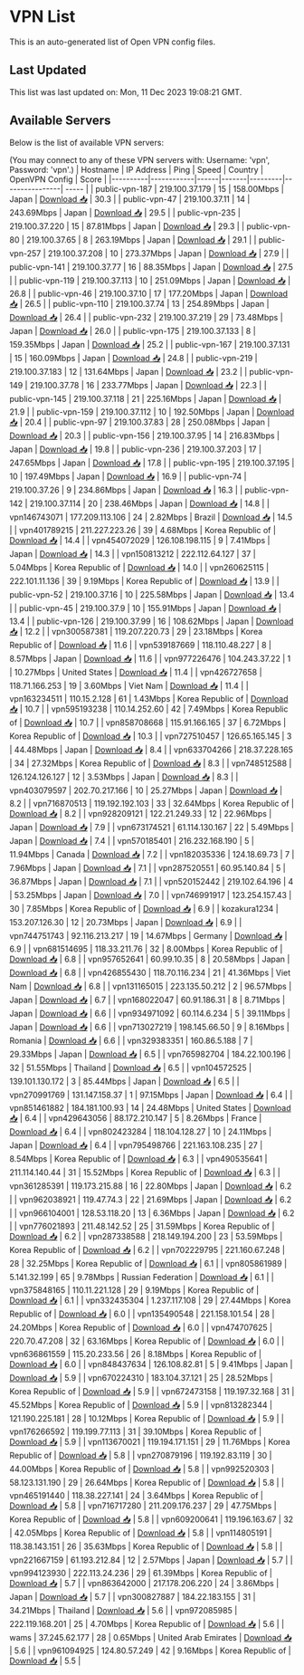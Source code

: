 # VPN List

This is an auto-generated list of Open VPN config files.

## Last Updated

This list was last updated on: Mon, 11 Dec 2023 19:08:21 GMT.

## Available Servers

Below is the list of available VPN servers:

(You may connect to any of these VPN servers with: Username: 'vpn', Password: 'vpn'.)
| Hostname | IP Address | Ping | Speed | Country | OpenVPN Config | Score |
|----------|------------|------|-------|---------|----------------| ----- |
| public-vpn-187 | 219.100.37.179 | 15 | 158.00Mbps | Japan | [Download 📥](./configs/server_0_JP.ovpn) | 30.3 |
| public-vpn-47 | 219.100.37.11 | 14 | 243.69Mbps | Japan | [Download 📥](./configs/server_1_JP.ovpn) | 29.5 |
| public-vpn-235 | 219.100.37.220 | 15 | 87.81Mbps | Japan | [Download 📥](./configs/server_2_JP.ovpn) | 29.3 |
| public-vpn-80 | 219.100.37.65 | 8 | 263.19Mbps | Japan | [Download 📥](./configs/server_3_JP.ovpn) | 29.1 |
| public-vpn-257 | 219.100.37.208 | 10 | 273.37Mbps | Japan | [Download 📥](./configs/server_4_JP.ovpn) | 27.9 |
| public-vpn-141 | 219.100.37.77 | 16 | 88.35Mbps | Japan | [Download 📥](./configs/server_5_JP.ovpn) | 27.5 |
| public-vpn-119 | 219.100.37.113 | 10 | 251.09Mbps | Japan | [Download 📥](./configs/server_6_JP.ovpn) | 26.8 |
| public-vpn-46 | 219.100.37.10 | 17 | 177.20Mbps | Japan | [Download 📥](./configs/server_7_JP.ovpn) | 26.5 |
| public-vpn-110 | 219.100.37.74 | 13 | 254.89Mbps | Japan | [Download 📥](./configs/server_8_JP.ovpn) | 26.4 |
| public-vpn-232 | 219.100.37.219 | 29 | 73.48Mbps | Japan | [Download 📥](./configs/server_9_JP.ovpn) | 26.0 |
| public-vpn-175 | 219.100.37.133 | 8 | 159.35Mbps | Japan | [Download 📥](./configs/server_10_JP.ovpn) | 25.2 |
| public-vpn-167 | 219.100.37.131 | 15 | 160.09Mbps | Japan | [Download 📥](./configs/server_11_JP.ovpn) | 24.8 |
| public-vpn-219 | 219.100.37.183 | 12 | 131.64Mbps | Japan | [Download 📥](./configs/server_12_JP.ovpn) | 23.2 |
| public-vpn-149 | 219.100.37.78 | 16 | 233.77Mbps | Japan | [Download 📥](./configs/server_13_JP.ovpn) | 22.3 |
| public-vpn-145 | 219.100.37.118 | 21 | 225.16Mbps | Japan | [Download 📥](./configs/server_14_JP.ovpn) | 21.9 |
| public-vpn-159 | 219.100.37.112 | 10 | 192.50Mbps | Japan | [Download 📥](./configs/server_15_JP.ovpn) | 20.4 |
| public-vpn-97 | 219.100.37.83 | 28 | 250.08Mbps | Japan | [Download 📥](./configs/server_16_JP.ovpn) | 20.3 |
| public-vpn-156 | 219.100.37.95 | 14 | 216.83Mbps | Japan | [Download 📥](./configs/server_17_JP.ovpn) | 19.8 |
| public-vpn-236 | 219.100.37.203 | 17 | 247.65Mbps | Japan | [Download 📥](./configs/server_18_JP.ovpn) | 17.8 |
| public-vpn-195 | 219.100.37.195 | 10 | 197.49Mbps | Japan | [Download 📥](./configs/server_19_JP.ovpn) | 16.9 |
| public-vpn-74 | 219.100.37.26 | 9 | 234.86Mbps | Japan | [Download 📥](./configs/server_20_JP.ovpn) | 16.3 |
| public-vpn-142 | 219.100.37.114 | 20 | 238.46Mbps | Japan | [Download 📥](./configs/server_21_JP.ovpn) | 14.8 |
| vpn146743071 | 177.209.113.106 | 24 | 2.82Mbps | Brazil | [Download 📥](./configs/server_22_BR.ovpn) | 14.5 |
| vpn401789215 | 211.227.223.26 | 39 | 4.68Mbps | Korea Republic of | [Download 📥](./configs/server_23_KR.ovpn) | 14.4 |
| vpn454072029 | 126.108.198.115 | 9 | 7.41Mbps | Japan | [Download 📥](./configs/server_24_JP.ovpn) | 14.3 |
| vpn150813212 | 222.112.64.127 | 37 | 5.04Mbps | Korea Republic of | [Download 📥](./configs/server_25_KR.ovpn) | 14.0 |
| vpn260625115 | 222.101.11.136 | 39 | 9.19Mbps | Korea Republic of | [Download 📥](./configs/server_26_KR.ovpn) | 13.9 |
| public-vpn-52 | 219.100.37.16 | 10 | 225.58Mbps | Japan | [Download 📥](./configs/server_27_JP.ovpn) | 13.4 |
| public-vpn-45 | 219.100.37.9 | 10 | 155.91Mbps | Japan | [Download 📥](./configs/server_28_JP.ovpn) | 13.4 |
| public-vpn-126 | 219.100.37.99 | 16 | 108.62Mbps | Japan | [Download 📥](./configs/server_29_JP.ovpn) | 12.2 |
| vpn300587381 | 119.207.220.73 | 29 | 23.18Mbps | Korea Republic of | [Download 📥](./configs/server_30_KR.ovpn) | 11.6 |
| vpn539187669 | 118.110.48.227 | 8 | 8.57Mbps | Japan | [Download 📥](./configs/server_31_JP.ovpn) | 11.6 |
| vpn977226476 | 104.243.37.22 | 1 | 10.27Mbps | United States | [Download 📥](./configs/server_32_US.ovpn) | 11.4 |
| vpn426727658 | 118.71.166.253 | 19 | 3.60Mbps | Viet Nam | [Download 📥](./configs/server_33_VN.ovpn) | 11.4 |
| vpn163234511 | 110.15.2.128 | 61 | 1.43Mbps | Korea Republic of | [Download 📥](./configs/server_34_KR.ovpn) | 10.7 |
| vpn595193238 | 110.14.252.60 | 42 | 7.49Mbps | Korea Republic of | [Download 📥](./configs/server_35_KR.ovpn) | 10.7 |
| vpn858708668 | 115.91.166.165 | 37 | 6.72Mbps | Korea Republic of | [Download 📥](./configs/server_36_KR.ovpn) | 10.3 |
| vpn727510457 | 126.65.165.145 | 3 | 44.48Mbps | Japan | [Download 📥](./configs/server_37_JP.ovpn) | 8.4 |
| vpn633704266 | 218.37.228.165 | 34 | 27.32Mbps | Korea Republic of | [Download 📥](./configs/server_38_KR.ovpn) | 8.3 |
| vpn748512588 | 126.124.126.127 | 12 | 3.53Mbps | Japan | [Download 📥](./configs/server_39_JP.ovpn) | 8.3 |
| vpn403079597 | 202.70.217.166 | 10 | 25.27Mbps | Japan | [Download 📥](./configs/server_40_JP.ovpn) | 8.2 |
| vpn716870513 | 119.192.192.103 | 33 | 32.64Mbps | Korea Republic of | [Download 📥](./configs/server_41_KR.ovpn) | 8.2 |
| vpn928209121 | 122.21.249.33 | 12 | 22.96Mbps | Japan | [Download 📥](./configs/server_42_JP.ovpn) | 7.9 |
| vpn673174521 | 61.114.130.167 | 22 | 5.49Mbps | Japan | [Download 📥](./configs/server_43_JP.ovpn) | 7.4 |
| vpn570185401 | 216.232.168.190 | 5 | 11.94Mbps | Canada | [Download 📥](./configs/server_44_CA.ovpn) | 7.2 |
| vpn182035336 | 124.18.69.73 | 7 | 7.96Mbps | Japan | [Download 📥](./configs/server_45_JP.ovpn) | 7.1 |
| vpn287520551 | 60.95.140.84 | 5 | 36.87Mbps | Japan | [Download 📥](./configs/server_46_JP.ovpn) | 7.1 |
| vpn520152442 | 219.102.64.196 | 4 | 53.25Mbps | Japan | [Download 📥](./configs/server_47_JP.ovpn) | 7.0 |
| vpn746991917 | 123.254.157.43 | 30 | 7.85Mbps | Korea Republic of | [Download 📥](./configs/server_48_KR.ovpn) | 6.9 |
| kozakura1234 | 153.207.126.30 | 12 | 20.73Mbps | Japan | [Download 📥](./configs/server_49_JP.ovpn) | 6.9 |
| vpn744751743 | 92.116.213.217 | 19 | 14.67Mbps | Germany | [Download 📥](./configs/server_50_DE.ovpn) | 6.9 |
| vpn681514695 | 118.33.211.76 | 32 | 8.00Mbps | Korea Republic of | [Download 📥](./configs/server_51_KR.ovpn) | 6.8 |
| vpn957652641 | 60.99.10.35 | 8 | 20.58Mbps | Japan | [Download 📥](./configs/server_52_JP.ovpn) | 6.8 |
| vpn426855430 | 118.70.116.234 | 21 | 41.36Mbps | Viet Nam | [Download 📥](./configs/server_53_VN.ovpn) | 6.8 |
| vpn131165015 | 223.135.50.212 | 2 | 96.57Mbps | Japan | [Download 📥](./configs/server_54_JP.ovpn) | 6.7 |
| vpn168022047 | 60.91.186.31 | 8 | 8.71Mbps | Japan | [Download 📥](./configs/server_55_JP.ovpn) | 6.6 |
| vpn934971092 | 60.114.6.234 | 5 | 39.11Mbps | Japan | [Download 📥](./configs/server_56_JP.ovpn) | 6.6 |
| vpn713027219 | 198.145.66.50 | 9 | 8.16Mbps | Romania | [Download 📥](./configs/server_57_RO.ovpn) | 6.6 |
| vpn329383351 | 160.86.5.188 | 7 | 29.33Mbps | Japan | [Download 📥](./configs/server_58_JP.ovpn) | 6.5 |
| vpn765982704 | 184.22.100.196 | 32 | 51.55Mbps | Thailand | [Download 📥](./configs/server_59_TH.ovpn) | 6.5 |
| vpn104572525 | 139.101.130.172 | 3 | 85.44Mbps | Japan | [Download 📥](./configs/server_60_JP.ovpn) | 6.5 |
| vpn270991769 | 131.147.158.37 | 1 | 97.15Mbps | Japan | [Download 📥](./configs/server_61_JP.ovpn) | 6.4 |
| vpn851461882 | 184.181.100.93 | 14 | 24.48Mbps | United States | [Download 📥](./configs/server_62_US.ovpn) | 6.4 |
| vpn429643056 | 88.172.210.147 | 5 | 8.26Mbps | France | [Download 📥](./configs/server_63_FR.ovpn) | 6.4 |
| vpn802423284 | 118.104.128.27 | 10 | 24.11Mbps | Japan | [Download 📥](./configs/server_64_JP.ovpn) | 6.4 |
| vpn795498766 | 221.163.108.235 | 27 | 8.54Mbps | Korea Republic of | [Download 📥](./configs/server_65_KR.ovpn) | 6.3 |
| vpn490535641 | 211.114.140.44 | 31 | 15.52Mbps | Korea Republic of | [Download 📥](./configs/server_66_KR.ovpn) | 6.3 |
| vpn361285391 | 119.173.215.88 | 16 | 22.80Mbps | Japan | [Download 📥](./configs/server_67_JP.ovpn) | 6.2 |
| vpn962038921 | 119.47.74.3 | 22 | 21.69Mbps | Japan | [Download 📥](./configs/server_68_JP.ovpn) | 6.2 |
| vpn966104001 | 128.53.118.20 | 13 | 6.36Mbps | Japan | [Download 📥](./configs/server_69_JP.ovpn) | 6.2 |
| vpn776021893 | 211.48.142.52 | 25 | 31.59Mbps | Korea Republic of | [Download 📥](./configs/server_70_KR.ovpn) | 6.2 |
| vpn287338588 | 218.149.194.200 | 23 | 53.59Mbps | Korea Republic of | [Download 📥](./configs/server_71_KR.ovpn) | 6.2 |
| vpn702229795 | 221.160.67.248 | 28 | 32.25Mbps | Korea Republic of | [Download 📥](./configs/server_72_KR.ovpn) | 6.1 |
| vpn805861989 | 5.141.32.199 | 65 | 9.78Mbps | Russian Federation | [Download 📥](./configs/server_73_RU.ovpn) | 6.1 |
| vpn375848165 | 110.11.221.128 | 29 | 9.19Mbps | Korea Republic of | [Download 📥](./configs/server_74_KR.ovpn) | 6.1 |
| vpn332435304 | 1.237.117.108 | 29 | 27.44Mbps | Korea Republic of | [Download 📥](./configs/server_75_KR.ovpn) | 6.0 |
| vpn135490548 | 221.158.101.54 | 28 | 24.20Mbps | Korea Republic of | [Download 📥](./configs/server_76_KR.ovpn) | 6.0 |
| vpn474707625 | 220.70.47.208 | 32 | 63.16Mbps | Korea Republic of | [Download 📥](./configs/server_77_KR.ovpn) | 6.0 |
| vpn636861559 | 115.20.233.56 | 26 | 8.18Mbps | Korea Republic of | [Download 📥](./configs/server_78_KR.ovpn) | 6.0 |
| vpn848437634 | 126.108.82.81 | 5 | 9.41Mbps | Japan | [Download 📥](./configs/server_79_JP.ovpn) | 5.9 |
| vpn670224310 | 183.104.37.121 | 25 | 28.52Mbps | Korea Republic of | [Download 📥](./configs/server_80_KR.ovpn) | 5.9 |
| vpn672473158 | 119.197.32.168 | 31 | 45.52Mbps | Korea Republic of | [Download 📥](./configs/server_81_KR.ovpn) | 5.9 |
| vpn813282344 | 121.190.225.181 | 28 | 10.12Mbps | Korea Republic of | [Download 📥](./configs/server_82_KR.ovpn) | 5.9 |
| vpn176266592 | 119.199.77.113 | 31 | 39.10Mbps | Korea Republic of | [Download 📥](./configs/server_83_KR.ovpn) | 5.9 |
| vpn113670021 | 119.194.171.151 | 29 | 11.76Mbps | Korea Republic of | [Download 📥](./configs/server_84_KR.ovpn) | 5.8 |
| vpn270879196 | 119.192.83.119 | 30 | 44.00Mbps | Korea Republic of | [Download 📥](./configs/server_85_KR.ovpn) | 5.8 |
| vpn992520303 | 58.123.131.190 | 29 | 26.64Mbps | Korea Republic of | [Download 📥](./configs/server_86_KR.ovpn) | 5.8 |
| vpn465191440 | 118.38.227.141 | 24 | 3.64Mbps | Korea Republic of | [Download 📥](./configs/server_87_KR.ovpn) | 5.8 |
| vpn716717280 | 211.209.176.237 | 29 | 47.75Mbps | Korea Republic of | [Download 📥](./configs/server_88_KR.ovpn) | 5.8 |
| vpn609200641 | 119.196.163.67 | 32 | 42.05Mbps | Korea Republic of | [Download 📥](./configs/server_89_KR.ovpn) | 5.8 |
| vpn114805191 | 118.38.143.151 | 26 | 35.63Mbps | Korea Republic of | [Download 📥](./configs/server_90_KR.ovpn) | 5.8 |
| vpn221667159 | 61.193.212.84 | 12 | 2.57Mbps | Japan | [Download 📥](./configs/server_91_JP.ovpn) | 5.7 |
| vpn994123930 | 222.113.24.236 | 29 | 61.39Mbps | Korea Republic of | [Download 📥](./configs/server_92_KR.ovpn) | 5.7 |
| vpn863642000 | 217.178.206.220 | 24 | 3.86Mbps | Japan | [Download 📥](./configs/server_93_JP.ovpn) | 5.7 |
| vpn300827887 | 184.22.183.155 | 31 | 34.21Mbps | Thailand | [Download 📥](./configs/server_94_TH.ovpn) | 5.6 |
| vpn972085985 | 222.119.168.201 | 25 | 4.70Mbps | Korea Republic of | [Download 📥](./configs/server_95_KR.ovpn) | 5.6 |
| wams | 37.245.62.177 | 28 | 0.65Mbps | United Arab Emirates | [Download 📥](./configs/server_96_AE.ovpn) | 5.6 |
| vpn961094925 | 124.80.57.249 | 42 | 9.16Mbps | Korea Republic of | [Download 📥](./configs/server_97_KR.ovpn) | 5.5 |
